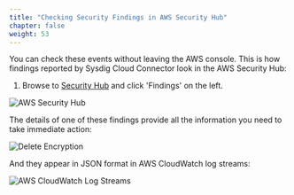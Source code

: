 ```yaml
---
title: "Checking Security Findings in AWS Security Hub"
chapter: false
weight: 53
---
```


You can check these events without leaving the AWS console. This is how findings reported by Sysdig Cloud Connector look in the AWS Security Hub:

1. Browse to [Security Hub]([https://console.aws.amazon.com/securityhub/home](https://console.aws.amazon.com/securityhub/home)) and click 'Findings' on the left.


![AWS Security Hub](/images/50_module_3/image5.png)


The details of one of these findings provide all the information you need to take immediate action:


![Delete Encryption](/images/50_module_3/image2.png)

And they appear in JSON format in AWS CloudWatch log streams:


![AWS CloudWatch Log Streams](/images/50_module_3/image1.png)
